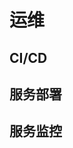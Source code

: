 <script setup>
import { devopsData } from './_vp-url-data.ts'
import VpUrlGroup from './_vp-url-group.vue'
</script>

# 运维

## CI/CD

<VpUrlGroup :data="devopsData['CI/CD']" />

## 服务部署

<VpUrlGroup :data="devopsData['服务部署']" />

## 服务监控

<VpUrlGroup :data="devopsData['服务监控']" />
